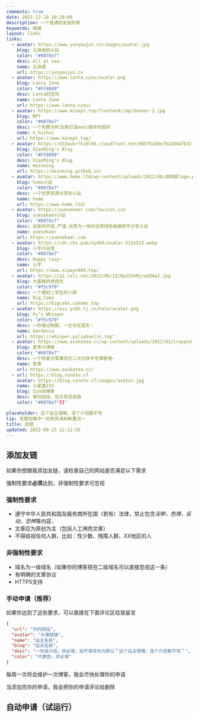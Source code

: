 ```yaml
---
comments: true
date: 2021-12-18 10:28:09
description: 一个普通的友链列表
keywords: 链接
layout: links
links: 
  - avatar: https://www.yunyoujun.cn/images/avatar.jpg
    blog: 云游君的小站
    color: "#0078e7"
    desc: All at sea.
    name: 云游君
    url: https://yunyoujun.cn
  - avatar: https://www.lanta.cyou/avatar.png
    blog: Lanta Zone
    color: "#FF8000"
    desc: Lanta的空间
    name: Lanta Zone
    url: https://www.lanta.cyou/
  - avatar: https://www.minept.top/frontend/img/banner-2.jpg
    blog: MPT
    color: "#0078e7"
    desc: 一个免费为MC玩家打造mod/插件的组织
    name: X_huihui
    url: https://www.minept.top/
  - avatar: https://d33wubrfki0l68.cloudfront.net/6657ba50e702d84afb32fe846bed54fba1a77add/827ae/logo.svg
    blog: XiaoMing's Blog
    color: "#FF8000"
    desc: XiaoMing's Blog
    name: meinming
    url: https://meinming.github.io/
  - avatar: https://www.homo.ltd/wp-content/uploads/2022/08/透明底logo.png
    blog: homo小站
    color: "#0078e7"
    desc: 一个优质资源分享的小站
    name: homo
    url: https://www.homo.ltd/
  - avatar: https://yuesekaer.com/favicon.ico
    blog: yuesekaer小站
    color: "#0078e7"
    desc: 全新的开放,严谨,优秀为一体的优质绿色电脑软件分享小站
    name: yuesekaer
    url: https://yuesekaer.com
  - avatar: https://cdn.chs.pub/xy404/avatar-512x512.webp
    blog: 小宇の日常
    color: "#0078e7"
    desc: Happy lazy~
    name: 小宇
    url: https://www.xiaoyv404.top/
  - avatar: https://s2.loli.net/2022/06/12/RpGChkMjcwIOAaJ.jpg
    blog: 大蛋糕的烘焙坊
    color: "#f5c979"
    desc: 一个屑初二学生的小窝
    name: Big_Cake
    url: https://bigcake.cakemc.top
  - avatar: https://oss.yzbh.tj.cn/halo/avatar.png
    blog: Py’s Whisper
    color: "#f5c979"
    desc: 一秒接过制服，一生志在蓝天！
    name: Gardenia
    url: https://whisper.pyliubaolin.top"
  - avatar: https://www.asukatea.cc/wp-content/uploads/2022/01/cropped-QQ图片20211210225957.jpg
    blog: 茗茶の博客
    color: "#0078e7"
    desc: 一个热爱分享事务的二次元技术宅博客哦~
    name: 茗茶
    url: https://www.asukatea.cc/
  - url: https://blog.xsnetw.cf
    avatar: https://blog.xsnetw.cf/images/avatar.jpg
    name: 小星鑫233
    blog: SinGO博客
    desc: 害怕孤独，但又享受孤独
    color: "#0078e7"}]'

placeholder: 这个站主很懒，连个介绍都不写
tip: 友链加载中～如失败请刷新重试～
title: 友链
updated: 2022-09-25 12:12:56
---
```

## 添加友链

如果你想跟我添加友链，请检查自己的网站是否满足以下需求

强制性要求**必须**达到，非强制性要求可忽视

### 强制性要求

- 遵守中华人民共和国及服务商所在国（若有）法律，禁止包含*淫秽，色情，反动，恐怖*等内容．
- 文章应为原创为主（包括人工烤肉文章）
- 不得歧视任何人群，比如：性少数、残障人群、XX地区的人

### 非强制性要求

- 域名为一级域名（如果你的博客搭在二级域名可以直接忽视这一条）
- 有明确的文章协议
- HTTPS支持

### 手动申请（推荐）

如果你达到了这些要求，可以直接在下面评论区给我留言

~~~json
{
  "url": "你的网站",
  "avatar": "头像链接",
  "name": "站主名称",
  "blog": "站点名称",
  "desc": "一句话介绍，非必填，如不填写则为默认＂这个站主很懒，连个介绍都不写＂",
  "color": "代表色，非必填"
}
~~~

每周一次将会维护一次博客，我会尽快处理你的申请

当添加完你的申请，我会把你的申请评论给删除

## 自动申请（试运行）

<div id="qexo-friends"></div>
<link rel="stylesheet" href="https://cdn.jsdelivr.net/npm/qexo-static@1.1.3/hexo/friends/friends.css"/>
<script src="https://cdn.jsdelivr.net/npm/qexo-static@1.1.3/hexo/friends/friends.js"></script>
<script>loadQexoFriends("qexo-friends", "qexo.niufuyu.top")</script>
